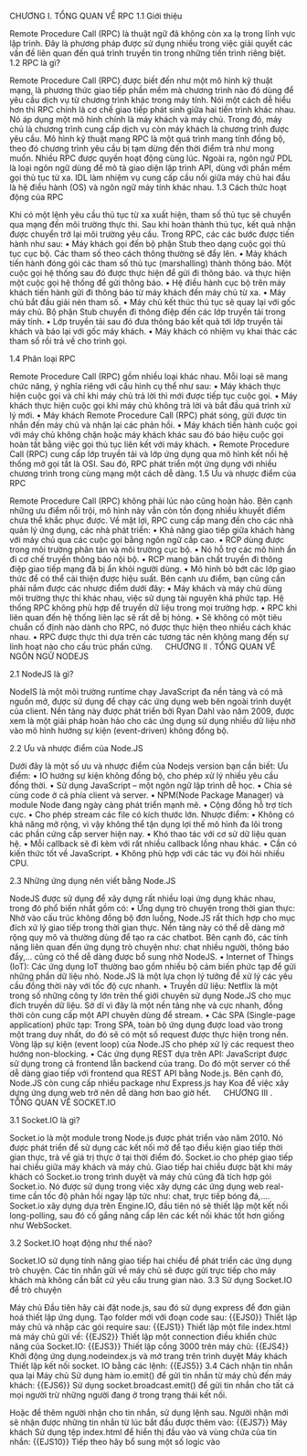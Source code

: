 

CHƯƠNG I. TỔNG QUAN VỀ RPC
1.1	 Giới thiệu
    
Remote Procedure Call (RPC) là thuật ngữ đã không còn xa lạ trong lĩnh vực lập trình. Đây là phương pháp được sử dụng nhiều trong việc giải quyết các vấn đề liên quan đến quá trình truyền tin trong những tiến trình riêng biệt. 
1.2	 RPC là gì?

 

Remote Procedure Call (RPC) được biết đến như một mô hình kỹ thuật mạng, là phương thức giao tiếp phần mềm mà chương trình nào đó dùng để yêu cầu dịch vụ từ chương trình khác trong máy tính. Nói một cách dễ hiểu hơn thì RPC chính là cơ chế giao tiếp phát sinh giữa hai tiến trình khác nhau. Nó áp dụng một mô hình chính là máy khách và máy chủ. Trong đó, máy chủ là chương trình cung cấp dịch vụ còn máy khách là chương trình được yêu cầu.
Mô hình kỹ thuật mạng RPC là một quá trình mang tính đồng bộ, theo đó chương trình yêu cầu bị tạm dừng đến thời điểm trả như mong muốn. Nhiều RPC được quyền hoạt động cùng lúc. Ngoài ra, ngôn ngữ PDL là loại ngôn ngữ dùng để mô tả giao diện lập trình API, dùng với phần mềm gọi thủ tục từ xa. IDL làm nhiệm vụ cung cấp cầu nối giữa máy chủ hai đầu là hệ điều hành (OS) và ngôn ngữ máy tính khác nhau.
1.3	 Cách thức hoạt động của RPC

Khi có một lệnh yêu cầu thủ tục từ xa xuất hiện, tham số thủ tục sẽ chuyển qua mạng đến môi trường thực thi. Sau khi hoàn thành thủ tục, kết quả nhận được chuyển trở lại môi trường yêu cầu. Trong RPC, các các bước được tiến hành như sau:
•	Máy khách gọi đến bộ phận Stub theo dạng cuộc gọi thủ tục cục bộ. Các tham số theo cách thông thường sẽ đẩy lên.
•	Máy khách tiến hành đóng gói các tham số thủ tục (marshalling) thành thông báo. Một cuộc gọi hệ thống sau đó được thực hiện để gửi đi thông báo. và thực hiện một cuộc gọi hệ thống để gửi thông báo.
•	Hệ điều hành cục bộ trên máy khách tiến hành gửi đi thông báo từ máy khách đến máy chủ từ xa.
•	Máy chủ bắt đầu giải nén tham số.
•	Máy chủ kết thúc thủ tục sẽ quay lại với gốc máy chủ. Bộ phận Stub chuyển đi thông điệp đến các lớp truyền tải trong máy tính.
•	Lớp truyền tải sau đó đưa thông báo kết quả tới lớp truyền tải khách và báo lại với gốc máy khách.
•	Máy khách có nhiệm vụ khai thác các tham số rồi trả về cho trình gọi.

1.4	 Phân loại RPC

Remote Procedure Call (RPC) gồm nhiều loại khác nhau. Mỗi loại sẽ mang chức năng, ý nghĩa riêng với cấu hình cụ thể như sau:
•	Máy khách thực hiện cuộc gọi và chỉ khi máy chủ trả lời thì mới được tiếp tục cuộc gọi.
•	Máy khách thực hiện cuộc gọi khi máy chủ không trả lời và bắt đầu quá trình xử lý mới.
•	Máy khách Remote Procedure Call (RPC) phát sóng, gửi được tin nhắn đến máy chủ và nhận lại các phản hồi.
•	Máy khách tiến hành cuộc gọi với máy chủ không chặn hoặc máy khách khác sau đó báo hiệu cuộc gọi hoàn tất bằng việc gọi thủ tục liên kết với máy khách.
•	Remote Procedure Call (RPC) cung cấp lớp truyền tải và lớp ứng dụng qua mô hình kết nối hệ thống mở gọi tắt là OSI. Sau đó, RPC phát triển một ứng dụng với nhiều chương trình trong cùng mạng một cách dễ dàng.
1.5	 Ưu và nhược điểm của RPC 

Remote Procedure Call (RPC) không phải lúc nào cũng hoàn hảo. Bên cạnh những ưu điểm nổi trội, mô hình này vẫn còn tồn đọng nhiều khuyết điểm chưa thể khắc phục được. Về mặt lợi, RPC cung cấp mang đến cho các nhà quản lý ứng dụng, các nhà phát triển:
•	Khả năng giao tiếp giữa khách hàng với máy chủ qua các cuộc gọi bằng ngôn ngữ cấp cao.
•	RCP dùng được trong môi trường phân tán và môi trường cục bộ.
•	Nó hỗ trợ các mô hình ẩn đi cơ chế truyền thông báo nội bộ.
•	RCP mang bản chất truyền đi thông điệp giao tiếp mạng đã bị ẩn khỏi người dùng.
•	Mô hình bỏ bớt các lớp giao thức để có thể cải thiện được hiệu suất.
Bên cạnh ưu điểm, bạn cũng cần phải nắm được các nhược điểm dưới đây:
•	Máy khách và máy chủ dùng môi trường thực thi khác nhau, việc sử dụng tài nguyên khá phức tạp. Hệ thống RPC không phù hợp để truyền dữ liệu trong mọi trường hợp.
•	RPC khi liên quan đến hệ thống liên lạc sẽ rất dễ bị hỏng.
•	Sẽ không có một tiêu chuẩn cố định nào dành cho RPC, nó được thực hiện theo nhiều cách khác nhau.
•	RPC được thực thi dựa trên các tương tác nên không mang đến sự linh hoạt nào cho cấu trúc phần cứng.
 
CHƯƠNG II . TỔNG QUAN VỀ NGÔN NGỮ NODEJS

2.1 NodeJS là gì?

NodeIS là một môi trường runtime chạy JavaScript đa nền tảng và có mã nguồn mở, được sử dụng để chạy các ứng dụng web bên ngoài trình duyệt của client. Nền tảng này được phát triển bởi Ryan Dahl vào năm 2009, được xem là một giải pháp hoàn hảo cho các ứng dụng sử dụng nhiều dữ liệu nhờ vào mô hình hướng sự kiện (event-driven) không đồng bộ.

2.2 Ưu và nhược điểm của Node.JS

Dưới đây là một số ưu và nhược điểm của Nodejs version bạn cần biết:
Ưu điểm:
•	IO hướng sự kiện không đồng bộ, cho phép xử lý nhiều yêu cầu đồng thời.
•	Sử dụng JavaScript – một ngôn ngữ lập trình dễ học.
•	Chia sẻ cùng code ở cả phía client và server.
•	NPM(Node Package Manager) và module Node đang ngày càng phát triển mạnh mẽ.
•	Cộng đồng hỗ trợ tích cực.
•	Cho phép stream các file có kích thước lớn.
Nhược điểm:
•	Không có khả năng mở rộng, vì vậy không thể tận dụng lợi thế mô hình đa lõi trong các phần cứng cấp server hiện nay.
•	Khó thao tác với cơ sử dữ liệu quan hệ.
•	Mỗi callback sẽ đi kèm với rất nhiều callback lồng nhau khác.
•	Cần có kiến thức tốt về JavaScript.
•	Không phù hợp với các tác vụ đòi hỏi nhiều CPU.


2.3 Những ứng dụng nên viết bằng Node.JS

NodeJS được sử dụng để xây dựng rất nhiều loại ứng dụng khác nhau, trong đó phổ biến nhất gồm có:
•	Ứng dụng trò chuyện trong thời gian thực: Nhờ vào cấu trúc không đồng bộ đơn luồng, Node.JS rất thích hợp cho mục đích xử lý giao tiếp trong thời gian thực. Nền tảng này có thể dễ dàng mở rộng quy mô và thường dùng để tạo ra các chatbot. Bên cạnh đó, các tính năng liên quan đến ứng dụng trò chuyện như: chat nhiều người, thông báo đẩy,… cũng có thể dễ dàng được bổ sung nhờ NodeJS.
•	Internet of Things (IoT): Các ứng dụng IoT thường bao gồm nhiều bộ cảm biến phức tạp để gửi những phần dữ liệu nhỏ. Node.JS là một lựa chọn lý tưởng để xử lý các yêu cầu đồng thời này với tốc độ cực nhanh.
•	Truyền dữ liệu: Netflix là một trong số những công ty lớn trên thế giới chuyên sử dụng Node.JS cho mục đích truyền dữ liệu. Sở dĩ vì đây là một nền tảng nhẹ và cực nhanh, đồng thời còn cung cấp một API chuyên dùng để stream.
•	Các SPA (Single-page application) phức tạp: Trong SPA, toàn bộ ứng dụng được load vào trong một trang duy nhất, do đó sẽ có một số request được thực hiện trong nền. Vòng lặp sự kiện (event loop) của Node.JS cho phép xử lý các request theo hướng non-blocking.
•	Các ứng dụng REST dựa trên API: JavaScript được sử dụng trong cả frontend lẫn backend của trang. Do đó một server có thể dễ dàng giao tiếp với frontend qua REST API bằng Node.js. Bên cạnh đó, Node.JS còn cung cấp nhiều package như Express.js hay Koa để việc xây dựng ứng dụng web trở nên dễ dàng hơn bao giờ hết.
 
CHƯƠNG III . TỔNG QUAN VỀ SOCKET.IO

3.1 Socket.IO là gì?

 
Socket.io là một module trong Node.js được phát triển vào năm 2010. Nó được phát triển để sử dụng các kết nối mở để tạo điều kiện giao tiếp thời gian thực, trả về giá trị thực ở tại thời điểm đó. Socket.io cho phép giao tiếp hai chiều giữa máy khách và máy chủ. Giao tiếp hai chiều được bật khi máy khách có Socket.io trong trình duyệt và máy chủ cũng đã tích hợp gói Socket.io.
Nó được sử dụng trong việc xây dựng các ứng dụng web real-time cần tốc độ phản hồi ngay lập tức như: chat, trực tiếp bóng đá,…. Socket.io xây dựng dựa trên Engine.IO, đầu tiên nó sẽ thiết lập một kết nối long-polling, sau đó cố gắng nâng cấp lên các kết nối khác tốt hơn giống như WebSocket.

3.2 Socket.IO hoạt động như thế nào?

 

Socket.IO sử dụng tính năng giao tiếp hai chiều để phát triển các ứng dụng trò chuyện. Các tin nhắn gửi về máy chủ sẽ được gửi trực tiếp cho máy khách mà không cần bất cứ yêu cầu trung gian nào.
3.3 Sử dụng Socket.IO để trò chuyện

Máy chủ
Đầu tiên hãy cài đặt node.js, sau đó sử dụng express để đơn giản hoá thiết lập ứng dụng.
Tạo folder mới với đoạn code sau:
{{EJS0}}
Thiết lập máy chủ và nhập các gói require sau:
{{EJS1}}
Thiết lập một file index.html mà máy chủ gửi về:
{{EJS2}}
Thiết lập một connection điều khiển chức năng của Socket.IO:
{{EJS3}}
Thiết lập cổng 3000 trên máy chủ:
{{EJS4}}
Khởi động ứng dụng.nodeindex.js và mở trang trên trình duyệt
Máy khách
Thiết lập kết nối socket. IO bằng các lệnh:
{{EJS5}}
3.4 Cách nhận tin nhắn qua lại
Máy chủ
Sử dụng hàm io.emit() để gửi tin nhắn từ máy chủ đến máy khách:
{{EJS6}}
Sử dụng socket.broadcast.emit() để gửi tin nhắn cho tất cả mọi người trừ những người đang ở trong trạng thái kết nối.

Hoặc để thêm người nhận cho tin nhắn, sử dụng lệnh sau. Người nhận mới sẽ nhận được những tin nhắn từ lúc bắt đầu được thêm vào:
{{EJS7}}
Máy khách
Sử dụng tệp index.html để hiển thị đầu vào và vùng chứa của tin nhắn:
{{EJS10}}
Tiếp theo hãy bổ sung một số logic vào <script>:
{{EJS11}}
Các hàm socket.on có hai chức năng event và callback. Nếu máy chủ phát hiện ra các event phù hợp, ngay lập tức lệnh callback sẽ được khởi động bằng cách hiển thị trên màn hình máy chủ.
	
 
CHƯƠNG IV . THIẾT KẾ ỨNG DỤNG

4.1 Cơ sở dữ liệu
•	Mô hình ERD

 ![image](https://github.com/Nhung2310/ChatRPC/assets/89560779/c7f4593a-dad1-4df5-9144-62a5d1331fc6)

•	Diagram

![image](https://github.com/Nhung2310/ChatRPC/assets/89560779/7bb2c5c6-bf00-4284-8b65-267b9f290a1e)

 
•	Bảng từ điển
+ members (username, enable)
	

![image](https://github.com/Nhung2310/ChatRPC/assets/89560779/cf607f82-167b-4523-a6dc-e13327adcd85)
		

+ rooms(name, password, isLock)
![image](https://github.com/Nhung2310/ChatRPC/assets/89560779/3170709b-4dc8-46e8-ba82-119036a2e256)


+ room_member (name_room, username_member)
![image](https://github.com/Nhung2310/ChatRPC/assets/89560779/3fb8faae-96fd-4da8-b46a-2c65b1204a87)

+ activitys (id, name)
![image](https://github.com/Nhung2310/ChatRPC/assets/89560779/438db2e6-a411-48cf-b7c9-4329bdb531a8)


+ logs (id, username_member, name_room, activity, time, data)
![image](https://github.com/Nhung2310/ChatRPC/assets/89560779/e9a8e70b-67d5-4d5b-a3c8-6e4627a35223)


 
4.2 Xây dựng các chức năng
	Giao diện tạo, đăng nhập của người dùng

![image](https://github.com/Nhung2310/ChatRPC/assets/89560779/d2703537-9941-47a4-9d22-322f10ca0a80)

Hình 4.1 Đăng nhập tham gia nhóm chat



Bằng cách điền username vào ô, ứng dụng sẽ kiểm tra xem người dùng với username này đã tồn tại chưa, nếu đã tồn tại, sẽ đăng nhập vào với tài khoản đó, nếu chưa tồn tại, sẽ tạo một tài khoản user mới và đăng nhập vào tài khoản đó
	Giao diện chat

![image](https://github.com/Nhung2310/ChatRPC/assets/89560779/826f9ce2-f784-4fee-b80b-16d09d332e2f)
Hình 4.2 Nhập mật khẩu để tham gia nhóm chat
 

•	Điền mật khẩu để tham gia nhóm chat (nếu nhóm chat có mật khẩu)

![image](https://github.com/Nhung2310/ChatRPC/assets/89560779/3807aad4-74f0-4ab1-bba4-63e8a4c14bde)


•	Người dùng có thể chat, gửi thông tin trong nhóm và có thể rời nhóm chat

	Giao diện admin
![image](https://github.com/Nhung2310/ChatRPC/assets/89560779/ab61f81f-9ed3-4cba-acd4-c4f5e33d1a81)

Hình 4.4 Giao diện admin
![image](https://github.com/Nhung2310/ChatRPC/assets/89560779/2005cd28-3f67-43f7-af4e-1fb95ae25b6d)


Hình 4.5 Admin xem danh sách phòng chat
•	Admin có thể xem danh sách các phòng chat và thực hiện các chức năng khóa phòng, gửi thông báo và mở khóa phòng chat (nếu phòng chat bị khóa)

![image](https://github.com/Nhung2310/ChatRPC/assets/89560779/9fb09d78-414c-4be9-82db-a0a3461b47ee)
 
Hình 4.6 Admin khóa phòng

![image](https://github.com/Nhung2310/ChatRPC/assets/89560779/27052e23-0be3-4678-87b9-7ea4f5211aa4)
   
Hình 4.7 Admin mở khóa phòng

![image](https://github.com/Nhung2310/ChatRPC/assets/89560779/4344c562-6123-44af-aae6-feccc53a1de5)

Hình 4.8 Khóa tài khoản người dùng

![image](https://github.com/Nhung2310/ChatRPC/assets/89560779/16d271fc-4403-4121-b1b4-4448e3a72993)

 
Hình 4.9 Mở khóa tài khoản người dùng
![image](https://github.com/Nhung2310/ChatRPC/assets/89560779/fe55f967-9d49-46c9-969c-05472019aeb9)
 
Hình 4.10 Gửi thông báo đến tài khoản người dùng
CHƯƠNG V . NỘI DUNG CÁ NHÂN

5.1 Chức năng khóa phòng chat


![image](https://github.com/Nhung2310/ChatRPC/assets/89560779/96d8b0bd-baad-416c-94c9-3e0bc480b76a)
 

lockRoom Function:
•	Input: Nhận vào tên của phòng cần khóa (nameRoom).
•	Output: Trả về một Promise, giải quyết với kết quả từ cơ sở dữ liệu sau khi phòng đã được khóa hoặc bị từ chối nếu có lỗi.
Sử dụng một truy vấn SQL để cập nhật bảng "rooms". Trong trường hợp này, truy vấn đặt giá trị cột "isLock" thành 1 cho phòng có tên tương ứng với nameRoom. Điều này có thể được sử dụng để kiểm soát quyền truy cập vào phòng, ví dụ như không cho phép người dùng mới tham gia sau khi phòng đã bị khóa.
Sau khi thực hiện truy vấn, kết nối cơ sở dữ liệu được đóng bằng cách sử dụng mssql.close().
Tóm lại, hàm này thực hiện công việc cụ thể là khóa một phòng trong cơ sở dữ liệu và sử dụng Promise để xử lý kết quả hoặc lỗi trong quá trình thực hiện.
5.2 Chức năng mở khóa phòng chat (Nếu phòng đã bị khóa)


 ![image](https://github.com/Nhung2310/ChatRPC/assets/89560779/3893069e-0caa-41de-be27-346a5c9a371b)


unlockRoom Function:
•	Input: Nhận vào tên của phòng cần mở khóa (nameRoom).
•	Output: Trả về một Promise, giải quyết với kết quả từ cơ sở dữ liệu sau khi phòng đã được mở khóa hoặc bị từ chối nếu có lỗi.
Sử dụng một truy vấn SQL để cập nhật bảng "rooms". Trong trường hợp này, truy vấn đặt giá trị của cột "isLock" thành 0 để mở khóa phòng có tên tương ứng với nameRoom. Điều này có thể được sử dụng để cho phép người dùng mới tham gia vào phòng sau khi phòng đã được mở khóa.
Sau khi thực hiện truy vấn, kết nối cơ sở dữ liệu được đóng bằng cách sử dụng mssql.close().
Tóm lại, hàm trên thực hiện chức năng khóa phòng chat trong cơ sở dữ liệu, giúp kiểm soát quyền truy cập và bảo vệ tính riêng tư của phòng đó trong ứng dụng chat.

5.3 Chức năng khóa tài khoản người dùng

![image](https://github.com/Nhung2310/ChatRPC/assets/89560779/3412c46c-c793-41e3-adeb-3cc01564ea7a)

 

lockMember Function:
•	Input: Nhận vào tên thành viên cần khóa (nameMember).
•	Output: Trả về một Promise, giải quyết với kết quả từ cơ sở dữ liệu sau khi tài khoản đã được khóa hoặc bị từ chối nếu có lỗi.
Sử dụng một truy vấn SQL để cập nhật bảng "members". Trong trường hợp này, truy vấn đặt giá trị của cột "enable" thành 0 để khóa tài khoản của thành viên có tên tương ứng với nameMember.
Sau khi thực hiện truy vấn, kết nối cơ sở dữ liệu được đóng bằng cách sử dụng mssql.close().
Tóm lại, hàm lockMember này thực hiện chức năng khóa tài khoản của một thành viên trong cơ sở dữ liệu, ngăn chặn họ khỏi việc truy cập vào ứng dụng.



5.4 Chức năng mở khóa tài khoản người dùng

![image](https://github.com/Nhung2310/ChatRPC/assets/89560779/e6f9d09b-be8b-4492-9b8a-eaccd5f1a4f0)

 

unlockMember Function:
•	Input: Nhận vào tên thành viên cần mở khóa (nameMember).
•	Output: Trả về một Promise, giải quyết với kết quả từ cơ sở dữ liệu sau khi tài khoản đã được mở khóa hoặc bị từ chối nếu có lỗi.
Sử dụng một truy vấn SQL để cập nhật bảng "members". Trong trường hợp này, truy vấn đặt giá trị của cột "enable" thành 1 để mở khóa tài khoản của thành viên có tên tương ứng với nameMember. Điều này có thể được sử dụng để cho phép người dùng có tên nameMember truy cập lại vào ứng dụng sau khi tài khoản đã được mở khóa.
Sau khi thực hiện truy vấn, kết nối cơ sở dữ liệu được đóng bằng cách sử dụng mssql.close().
Tóm lại, hàm unlockMember này thực hiện chức năng mở khóa tài khoản của một thành viên trong cơ sở dữ liệu, cho phép họ truy cập lại vào ứng dụng.


5.5 Chức năng rời khỏi nhóm chat

![image](https://github.com/Nhung2310/ChatRPC/assets/89560779/94867a6e-7ec1-46d7-9d31-65a253cf71da)

 
 
Hàm ‘LogOutRoom’ Function:
•	Input: Nhận vào tên của phòng chat (nameRoom) và tên của thành viên cần đăng xuất (nameMember).
•	Output: Trả về một Promise, giải quyết với kết quả từ cơ sở dữ liệu sau khi thành viên đã đăng xuất khỏi nhóm chat hoặc bị từ chối nếu có lỗi.
Sử dụng một truy vấn SQL để xóa thông tin thành viên khỏi bảng "room_member". Truy vấn này chỉ xóa hàng trong bảng có nameRoom và nameMember tương ứng. Truy vấn SQL này giúp loại bỏ thông tin thành viên khỏi bảng liên kết giữa phòng chat và thành viên, tác động như một cơ chế đăng xuất. Sau khi thực hiện truy vấn, kết nối cơ sở dữ liệu được đóng bằng cách sử dụng mssql.close().
Tóm lại, hàm LogOutRoom này thực hiện chức năng đăng xuất thành viên khỏi một nhóm chat trong cơ sở dữ liệu, loại bỏ thông tin liên kết giữa thành viên và phòng chat.
 
CHƯƠNG VI . TỔNG KẾT ĐÁNH GIÁ

	Đánh giá:
-	Ưu điểm:
	Đáp ứng được các chức năng và yêu cầu của đề tài.
	Bố cục rõ rang
	Tốc độ xử lý tương đối nhanh
	Giao diện dễ nhìn, dễ hiểu, dễ sử dụng
-	Khuyết điểm:
	Chưa có các chức năng hỗ trợ người dung như: hỗ trợ đa ngôn ngữ, chuyển đổi màu khung chat,…
	Kết luận:
Trong quá trình thực hiện, nhóm đã cố gắng tập trung tìm hiểu và tham khảo các tài liệu liên quan. Tuy nhiên với thời gian và trình độ còn hạn chế, nên chúng em không thể tránh khỏi những thiếu sót. Nhóm em rất mong nhận được các nhận xét và góp ý của thầy để chúng em có thể hoàn thiện hơn các kết quả nghiên cứu.
 
Danh mục tài liệu tham khảo

[1] "Programming Distributed Computing Systems: A Foundational Approach" by Carlos A. Varela
https://mitpress.mit.edu/9780262018982/programming-distributed-computing-systems/
[2] "Distributed Computing: Principles, Algorithms, and Systems" by Ajay D. Kshemkalyani and Mukesh Singhal
https://eclass.uoa.gr/modules/document/file.php/D245/2015/DistrComp.pdf
[3] Socket.IO Real-time Web Application Development
https://www.readings.com.au/product/9781782160786/9781782160786#
[4] Socket.IO - A Real-time Framework for Node.JS
https://socket.io/get-started/chat


